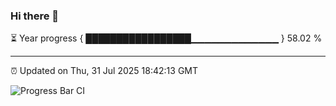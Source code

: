 ### Hi there 👋

⏳ Year progress { █████████████████▁▁▁▁▁▁▁▁▁▁▁▁▁ } 58.02 %

---

⏰ Updated on Thu, 31 Jul 2025 18:42:13 GMT

![Progress Bar CI](https://github.com/DhruviPatel157/GitHub-Actions-Demo/workflows/Progress%20Bar%20CI/badge.svg)

